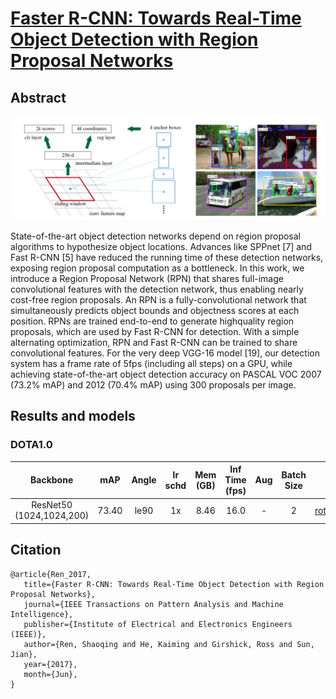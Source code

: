 # [Faster R-CNN: Towards Real-Time Object Detection with Region Proposal Networks](https://papers.nips.cc/paper/2015/file/14bfa6bb14875e45bba028a21ed38046-Paper.pdf)


<!-- [ALGORITHM] -->
## Abstract

<div align=center>
<img src="https://raw.githubusercontent.com/zytx121/image-host/main/imgs/faster_rcnn.png" width="800"/>
</div>


State-of-the-art object detection networks depend on region proposal algorithms to hypothesize object locations. Advances like SPPnet [7] and Fast R-CNN [5] have reduced the running time of these detection networks, exposing region proposal computation as a bottleneck. In this work, we introduce a Region Proposal Network (RPN) that shares full-image convolutional features with the detection network, thus enabling nearly cost-free region proposals. An RPN is a fully-convolutional network that simultaneously predicts object bounds and objectness scores at each position. RPNs are trained end-to-end to generate highquality region proposals, which are used by Fast R-CNN for detection. With a simple alternating optimization, RPN and Fast R-CNN can be trained to share convolutional features. For the very deep VGG-16 model [19], our detection system has a frame rate of 5fps (including all steps) on a GPU, while achieving state-of-the-art object detection accuracy on PASCAL VOC 2007 (73.2% mAP) and 2012 (70.4% mAP) using 300 proposals per image.


## Results and models

### DOTA1.0

|    Backbone   |    mAP   | Angle | lr schd | Mem (GB) | Inf Time (fps) | Aug | Batch Size | Configs | Download |
|:------------:|:----------:|:-----------:|:---------:|:---------:|:---------:|:---------:|:---------:|:---------:|:-------------:|
| ResNet50 (1024,1024,200) | 73.40 | le90 | 1x | 8.46 | 16.0 | - | 2 | [rotated_faster_rcnn_r50_fpn_1x_dota_le90](../rotated_faster_rcnn/rotated_faster_rcnn_r50_fpn_1x_dota_le90.py) | [model](https://download.openmmlab.com/mmrotate/v0.1.0/rotated_faster_rcnn/rotated_faster_rcnn_r50_fpn_1x_dota_le90/rotated_faster_rcnn_r50_fpn_1x_dota_le90-0393aa5c.pth) &#124; [log](https://download.openmmlab.com/mmrotate/v0.1.0/rotated_faster_rcnn/rotated_faster_rcnn_r50_fpn_1x_dota_le90/rotated_faster_rcnn_r50_fpn_1x_dota_le90_20220131_082156.log.json)

## Citation
```
@article{Ren_2017,
   title={Faster R-CNN: Towards Real-Time Object Detection with Region Proposal Networks},
   journal={IEEE Transactions on Pattern Analysis and Machine Intelligence},
   publisher={Institute of Electrical and Electronics Engineers (IEEE)},
   author={Ren, Shaoqing and He, Kaiming and Girshick, Ross and Sun, Jian},
   year={2017},
   month={Jun},
}
```
